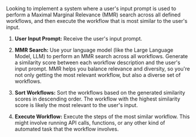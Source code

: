 Looking to implement a system where a user's input prompt is used to perform a Maximal Marginal Relevance (MMR) search across all defined workflows, and then execute the workflow that is most similar to the user's input. 
1. **User Input Prompt:**
   Receive the user's input prompt.

2. **MMR Search:**
   Use your language model (like the Large Language Model, LLM) to perform an MMR search across all workflows. Generate a similarity score between each workflow description and the user's input prompt. MMR helps you balance relevance and diversity, so you're not only getting the most relevant workflow, but also a diverse set of workflows.

3. **Sort Workflows:**
   Sort the workflows based on the generated similarity scores in descending order. The workflow with the highest similarity score is likely the most relevant to the user's input.

4. **Execute Workflow:**
   Execute the steps of the most similar workflow. This might involve running API calls, functions, or any other kind of automated task that the workflow involves.
